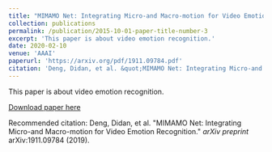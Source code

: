 ```yaml
---
title: "MIMAMO Net: Integrating Micro-and Macro-motion for Video Emotion Recognition"
collection: publications
permalink: /publication/2015-10-01-paper-title-number-3
excerpt: 'This paper is about video emotion recognition.'
date: 2020-02-10
venue: 'AAAI'
paperurl: 'https://arxiv.org/pdf/1911.09784.pdf'
citation: 'Deng, Didan, et al. &quot;MIMAMO Net: Integrating Micro-and Macro-motion for Video Emotion Recognition.&quot; <i>arXiv preprint</i> arXiv:1911.09784 (2019).'
---
```

This paper is about video emotion recognition.

[Download paper here](https://arxiv.org/pdf/1911.09784.pdf)

Recommended citation: Deng, Didan, et al. &quot;MIMAMO Net: Integrating Micro-and Macro-motion for Video Emotion Recognition.&quot; <i>arXiv preprint</i> arXiv:1911.09784 (2019).